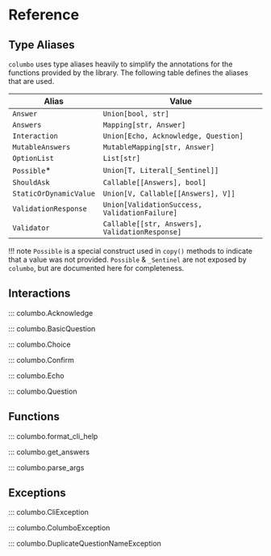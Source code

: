# Reference

## Type Aliases

`columbo` uses type aliases heavily to simplify the annotations for the functions provided by the
library. The following table defines the aliases that are used.

| Alias                  | Value                                          |
|------------------------|------------------------------------------------|
| `Answer`               | `Union[bool, str]`                             |
| `Answers`              | `Mapping[str, Answer]`                         |
| `Interaction`          | `Union[Echo, Acknowledge, Question]`           |
| `MutableAnswers`       | `MutableMapping[str, Answer]`                  |
| `OptionList`           | `List[str]`                                    |
| `Possible`*            | `Union[T, Literal[_Sentinel]]`                 |
| `ShouldAsk`            | `Callable[[Answers], bool]`                    |
| `StaticOrDynamicValue` | `Union[V, Callable[[Answers], V]]`             |
| `ValidationResponse`   | `Union[ValidationSuccess, ValidationFailure]`  |
| `Validator`            | `Callable[[str, Answers], ValidationResponse]` |

!!! note
    `Possible` is a special construct used in `copy()` methods to indicate that a value was not
    provided. `Possible` & `_Sentinel` are not exposed by `columbo`, but are documented here for
    completeness.


## Interactions

::: columbo.Acknowledge

::: columbo.BasicQuestion

::: columbo.Choice

::: columbo.Confirm

::: columbo.Echo

::: columbo.Question

## Functions

::: columbo.format_cli_help

::: columbo.get_answers

::: columbo.parse_args

## Exceptions

::: columbo.CliException

::: columbo.ColumboException

::: columbo.DuplicateQuestionNameException
